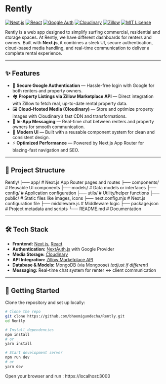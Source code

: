 # Rently

[![Next.js](https://img.shields.io/badge/Next.js-000000?style=for-the-badge&logo=next.js&logoColor=white)](https://nextjs.org/)
[![React](https://img.shields.io/badge/React-20232A?style=for-the-badge&logo=react&logoColor=61DAFB)](https://reactjs.org/)
[![Google Auth](https://img.shields.io/badge/Auth-Google-red?style=for-the-badge&logo=google)](https://next-auth.js.org/)
[![Cloudinary](https://img.shields.io/badge/Media-Cloudinary-4285F4?style=for-the-badge&logo=cloudinary&logoColor=white)](https://cloudinary.com/)
[![Zillow](https://img.shields.io/badge/API-Zillow-0074E4?style=for-the-badge)](https://www.zillow.com/)
[![MIT License](https://img.shields.io/badge/License-MIT-yellow.svg?style=for-the-badge)](./LICENSE)


Rently is a web app designed to simplify surfing commercial, residential and storage spaces. At Rently, we have different dashboards for renters and owners. Built with **Next.js**, it combines a sleek UI, secure authentication, cloud-based media handling, and real-time communication to deliver a complete rental experience.

---

## ✨ Features

- 🔐 **Secure Google Authentication** — Hassle-free login with Google for both renters and property owners.
- 🏘 **Property Listings via Zillow Marketplace API** — Direct integration with Zillow to fetch real, up-to-date rental property data.
- 🖼 **Cloud-Hosted Media (Cloudinary)** — Store and optimize property images with Cloudinary’s fast CDN and transformations.
- 💬 **In-App Messaging** — Real-time chat between renters and property owners for smooth communication.
- 🎨 **Modern UI** — Built with a reusable component system for clean and consistent design.
- ⚡ **Optimized Performance** — Powered by Next.js App Router for blazing-fast navigation and SEO.

---

## 📂 Project Structure
Rently/
├── app/ # Next.js App Router pages and routes
├── components/ # Reusable UI components
├── models/ # Data models or interfaces
├── config/ # Application configuration
├── utils/ # Utility/helper functions
├── public/ # Static files like images, icons
├── next.config.mjs # Next.js configuration file
├── middleware.js # Middleware logic
├── package.json # Project metadata and scripts
└── README.md # Documentation


---

## 🛠 Tech Stack

- **Frontend:** [Next.js](https://nextjs.org/), [React](https://reactjs.org/)
- **Authentication:** [NextAuth.js](https://next-auth.js.org/) with Google Provider
- **Media Storage:** [Cloudinary](https://cloudinary.com/)
- **API Integration:** [Zillow Marketplace API](https://www.zillow.com/howto/api/APIOverview.htm)
- **Database & Models:** MongoDB (via Mongoose) *(adjust if different)*
- **Messaging:** Real-time chat system for renter ↔ client communication

---

## 🚀 Getting Started

Clone the repository and set up locally:

```bash
# Clone the repo
git clone https://github.com/bhoomigundecha/Rently.git
cd Rently

# Install dependencies
npm install
# or
yarn install

# Start development server
npm run dev
# or
yarn dev
```

Open your browser and run : https://localhost:3000


